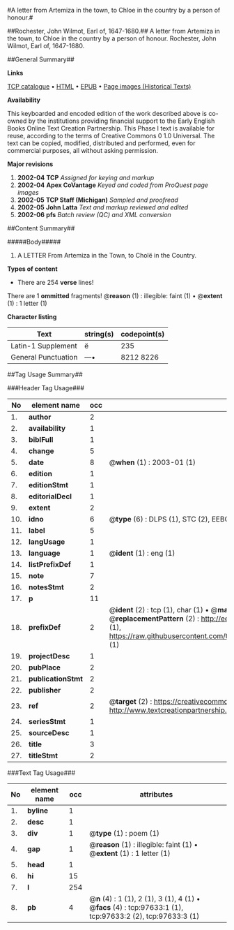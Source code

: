#A letter from Artemiza in the town, to Chloe in the country by a person of honour.#

##Rochester, John Wilmot, Earl of, 1647-1680.##
A letter from Artemiza in the town, to Chloe in the country by a person of honour.
Rochester, John Wilmot, Earl of, 1647-1680.

##General Summary##

**Links**

[TCP catalogue](http://www.ota.ox.ac.uk/tcp/)  • 
[HTML](http://tei.it.ox.ac.uk/tcp/Texts-HTML/free/A48/A48048.html)  • 
[EPUB](http://tei.it.ox.ac.uk/tcp/Texts-EPUB/free/A48/A48048.epub) • 
[Page images (Historical Texts)](https://data.historicaltexts.jisc.ac.uk/view?pubId=eebo-13111112e&pageId=eebo-13111112e-97633-1)

**Availability**

This keyboarded and encoded edition of the
	       work described above is co-owned by the institutions
	       providing financial support to the Early English Books
	       Online Text Creation Partnership. This Phase I text is
	       available for reuse, according to the terms of Creative
	       Commons 0 1.0 Universal. The text can be copied,
	       modified, distributed and performed, even for
	       commercial purposes, all without asking permission.

**Major revisions**

1. __2002-04__ __TCP__ *Assigned for keying and markup*
1. __2002-04__ __Apex CoVantage__ *Keyed and coded from ProQuest page images*
1. __2002-05__ __TCP Staff (Michigan)__ *Sampled and proofread*
1. __2002-05__ __John Latta__ *Text and markup reviewed and edited*
1. __2002-06__ __pfs__ *Batch review (QC) and XML conversion*

##Content Summary##

#####Body#####

1. A LETTER From Artemiza in the Town, to Cholë in the Country.

**Types of content**

  * There are 254 **verse** lines!

There are 1 **ommitted** fragments! 
 @__reason__ (1) : illegible: faint (1)  •  @__extent__ (1) : 1 letter (1)

**Character listing**


|Text|string(s)|codepoint(s)|
|---|---|---|
|Latin-1 Supplement|ë|235|
|General Punctuation|—•|8212 8226|

##Tag Usage Summary##

###Header Tag Usage###

|No|element name|occ|attributes|
|---|---|---|---|
|1.|__author__|2||
|2.|__availability__|1||
|3.|__biblFull__|1||
|4.|__change__|5||
|5.|__date__|8| @__when__ (1) : 2003-01 (1)|
|6.|__edition__|1||
|7.|__editionStmt__|1||
|8.|__editorialDecl__|1||
|9.|__extent__|2||
|10.|__idno__|6| @__type__ (6) : DLPS (1), STC (2), EEBO-CITATION (1), OCLC (1), VID (1)|
|11.|__label__|5||
|12.|__langUsage__|1||
|13.|__language__|1| @__ident__ (1) : eng (1)|
|14.|__listPrefixDef__|1||
|15.|__note__|7||
|16.|__notesStmt__|2||
|17.|__p__|11||
|18.|__prefixDef__|2| @__ident__ (2) : tcp (1), char (1)  •  @__matchPattern__ (2) : ([0-9\-]+):([0-9IVX]+) (1), (.+) (1)  •  @__replacementPattern__ (2) : http://eebo.chadwyck.com/downloadtiff?vid=$1&page=$2 (1), https://raw.githubusercontent.com/textcreationpartnership/Texts/master/tcpchars.xml#$1 (1)|
|19.|__projectDesc__|1||
|20.|__pubPlace__|2||
|21.|__publicationStmt__|2||
|22.|__publisher__|2||
|23.|__ref__|2| @__target__ (2) : https://creativecommons.org/publicdomain/zero/1.0/ (1), http://www.textcreationpartnership.org/docs/. (1)|
|24.|__seriesStmt__|1||
|25.|__sourceDesc__|1||
|26.|__title__|3||
|27.|__titleStmt__|2||


###Text Tag Usage###

|No|element name|occ|attributes|
|---|---|---|---|
|1.|__byline__|1||
|2.|__desc__|1||
|3.|__div__|1| @__type__ (1) : poem (1)|
|4.|__gap__|1| @__reason__ (1) : illegible: faint (1)  •  @__extent__ (1) : 1 letter (1)|
|5.|__head__|1||
|6.|__hi__|15||
|7.|__l__|254||
|8.|__pb__|4| @__n__ (4) : 1 (1), 2 (1), 3 (1), 4 (1)  •  @__facs__ (4) : tcp:97633:1 (1), tcp:97633:2 (2), tcp:97633:3 (1)|
